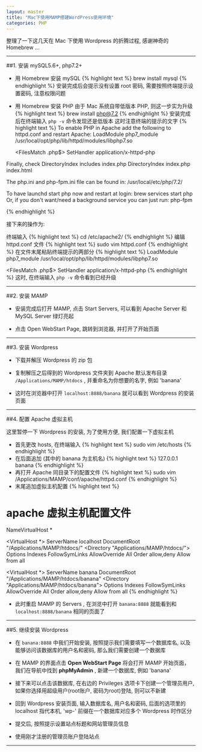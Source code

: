```yaml
---
layout: master
title: "Mac下使用MAMP搭建WordPress使用环境"
categories: PHP
---
```


整理了一下这几天在 Mac 下使用 Wordpress 的折腾过程, 感谢神奇的 Homebrew ...

***

##1. 安装 mySQL5.6+, php7.2+

* 用 Homebrew 安装 mySQL
{% highlight text %}
brew install mysql
{% endhighlight %}
安装完成后会提示没有设置 root 密码, 需要按照终端提示设置密码, 注意权限问题

* 用 Homebrew 安装 PHP
由于 Mac 系统自带低版本 PHP, 则这一步实为升级
{% highlight text %}
brew install php@7.2
{% endhighlight %}
安装完成后在终端输入 `php -v` 命令发现还是低版本
这时注意终端的提示的文字
{% highlight text %}
To enable PHP in Apache add the following to httpd.conf and restart Apache:
    LoadModule php7_module /usr/local/opt/php/lib/httpd/modules/libphp7.so

    <FilesMatch \.php$>
        SetHandler application/x-httpd-php
    </FilesMatch>

Finally, check DirectoryIndex includes index.php
    DirectoryIndex index.php index.html

The php.ini and php-fpm.ini file can be found in:
    /usr/local/etc/php/7.2/

To have launchd start php now and restart at login:
  brew services start php
Or, if you don't want/need a background service you can just run:
  php-fpm

{% endhighlight %}

接下来的操作为:

终端输入
{% highlight text %}
cd /etc/apache2/
{% endhighlight %}
编辑 httpd.conf 文件
{% highlight text %}
sudo vim httpd.conf
{% endhighlight %}
在文件末尾粘贴终端提示的两部分
{% highlight text %}
LoadModule php7_module /usr/local/opt/php/lib/httpd/modules/libphp7.so

<FilesMatch \.php$>
    SetHandler application/x-httpd-php
</FilesMatch>
{% endhighlight %}
这时, 在终端输入 `php -v` 命令看到已经升级

***

##2. 安装 MAMP

* 安装完成后打开 MAMP, 点击 Start Servers, 可以看到 Apache Server 和 MySQL Server 绿灯亮起

* 点击 Open WebStart Page, 跳转到浏览器, 并打开了开始页面

***

##3. 安装 Wordpress

* 下载并解压 Wordpress 的 zip 包

* 复制解压之后得到的 Wordpress 文件夹到 Apache 默认发布目录 `/Applications/MAMP/htdocs` , 并重命名为你想要的名字, 例如 'banana'

* 这时在浏览器中打开 `localhost:8888/banana` 就可以看到 Wordpress 的安装页面

***

##4. 配置 Apache 虚拟主机

这里暂停一下 Wordpress 的安装, 为了使用方便, 我们配置一下虚拟主机

* 首先更改 hosts, 在终端输入
{% highlight text %}
sudo vim /etc/hosts
{% endhighlight %}
* 在后面追加 (其中的 banana 为主机名)
{% highlight text %}
127.0.0.1    banana
{% endhighlight %}
* 再打开 Apache 同目录下的配置文件
{% highlight text %}
sudo vim /Applications/MAMP/conf/apache/httpd.conf
{% endhighlight %}
* 末尾追加虚拟主机配置
{% highlight text %}
# apache 虚拟主机配置文件

NameVirtualHost *

<VirtualHost *>
  ServerName localhost
  DocumentRoot "/Applications/MAMP/htdocs/"
  <Directory "Applications/MAMP/htdocs/">
    Options Indexes FollowSymLinks
    AllowOverride All
    Order allow,deny
    Allow from all
  </Directory>
</VirtualHost>

<VirtualHost *>
  ServerName banana
  DocumentRoot "/Applications/MAMP/htdocs/banana"
  <Directory "Applications/MAMP/htdocs/banana">
    Options Indexes FollowSymLinks
    AllowOverride All
    Order allow,deny
    Allow from all
  </Directory>
</VirtualHost>
{% endhighlight %}
* 此时重启 MAMP 的 Servers , 在浏览中打开 `banana:8888` 就能看到和 `localhost:8888/banana` 相同的页面了

***

##5. 继续安装 Wordpress

* 在 `banana:8888` 中我们开始安装, 按照提示我们需要填写一个数据库名, 以及能够访问该数据库的用户名和密码, 那么我们需要创建一个数据库

* 在 MAMP 的界面点击 **Open WebStart Page** 将会打开 MAMP 开始页面， 我们在导航中找到 **phpMyAdmin** , 新建一个数据库, 例如 'banana'

* 接下来可以点击该数据库, 在右边的 Privileges 选项卡下创建一个管理员用户, 如果你选择用超级用户(root账户, 密码为root)登陆, 则可以不新建

* 回到 Wordpress 安装页面, 输入数据库名, 用户名和密码, 后面的选项里的 localhost 指代本机, 'wp-' 前缀在一个数据库对应多个 Wordpress 时作区分

* 提交后, 按照提示设置站点标题和网站管理员信息

* 使用刚才注册的管理员账户登陆站点

***


